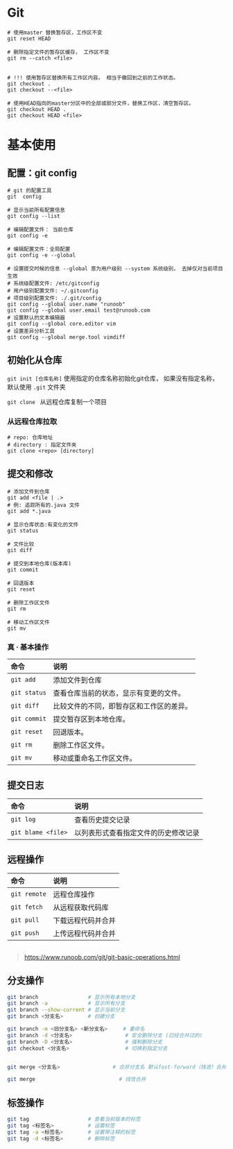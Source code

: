 # Git

```shell
# 使用master 替换暂存区，工作区不变
git reset HEAD

# 删除指定文件的暂存区缓存， 工作区不变
git rm --catch <file>


# !!! 使用暂存区替换所有工作区内容。 相当于撤回到之前的工作状态。
git checkout .
git checkout --<file>

# 使用HEAD指向的master分区中的全部或部分文件，替换工作区，清空暂存区。
git checkout HEAD .
git checkout HEAD <file>
```





# 基本使用

## 配置：git config

```shell
# git 的配置工具
git  config

# 显示当前所有配置信息
git config --list 

# 编辑配置文件： 当前仓库
git config -e

# 编辑配置文件：全局配置
git config -e --global

# 设置提交时候的信息 --global 意为用户级别 --system 系统级别， 去掉仅对当前项目生效
# 系统级配置文件: /etc/gitconfig
# 用户级别配置文件: ~/.gitconfig
# 项目级别配置文件: ./.git/config
git config --global user.name "runoob"
git config --global user.email test@runoob.com
# 设置默认的文本编辑器
git config --global core.editor vim
# 设置差异分析工具
git config --global merge.tool vimdiff

```



## 初始化从仓库

`git init [仓库名称]` 使用指定的仓库名称初始化git仓库， 如果没有指定名称， 默认使用 `.git` 文件夹

`git clone ` 从远程仓库复制一个项目

### 从远程仓库拉取

```shell
# repo: 仓库地址
# directory : 指定文件夹
git clone <repo> [directory]
```


## 提交和修改

```shell
# 添加文件到仓库
git add <file | .>
# 例: 追踪所有的.java 文件
git add *.java

# 显示仓库状态:有变化的文件
git status 

# 文件比较
git diff

# 提交到本地仓库(版本库)
git commit 

# 回退版本
git reset

# 删除工作区文件
git rm 

# 移动工作区文件
git mv 

```

### 真 · 基本操作

| 命令         | 说明                                     |
| :----------- | :--------------------------------------- |
| `git add`    | 添加文件到仓库                           |
| `git status` | 查看仓库当前的状态，显示有变更的文件。   |
| `git diff`   | 比较文件的不同，即暂存区和工作区的差异。 |
| `git commit` | 提交暂存区到本地仓库。                   |
| `git reset`  | 回退版本。                               |
| `git rm`     | 删除工作区文件。                         |
| `git mv`     | 移动或重命名工作区文件。                 |

## 提交日志

| 命令               | 说明                                 |
| :----------------- | :----------------------------------- |
| `git log`          | 查看历史提交记录                     |
| `git blame <file>` | 以列表形式查看指定文件的历史修改记录 |



## 远程操作

| 命令         | 说明               |
| :----------- | :----------------- |
| `git remote` | 远程仓库操作       |
| `git fetch`  | 从远程获取代码库   |
| `git pull`   | 下载远程代码并合并 |
| `git push`   | 上传远程代码并合并 |



```shell

```







> https://www.runoob.com/git/git-basic-operations.html



## 分支操作

```bash
git branch 				  # 显示所有本地分支
git branch -a			  # 显示所有分支
git branch --show-current # 显示当前分支
git branch <分支名>		# 创建分支

git branch -m <旧分支名> <新分支名>		# 重命名
git branch -d <分支名>					# 安全删除分支 (已经合并过的)
git branch -D <分支名>					# 强制删除分支
git checkout <分支名>					# 切换到指定分支


git merge <分支名>					# 合并分支名 默认fast-forward（快进）合并, --no-ff 不使用快进,生成一个新合并提交

git merge   						# 线性合并
```



## 标签操作

```bash
git tag					  # 查看当前版本的标签
git tag <标签名>			# 设置标签
git tag -a <标签名>		# 设置带注释的标签
git tag -d <标签名>		# 删除标签
```



